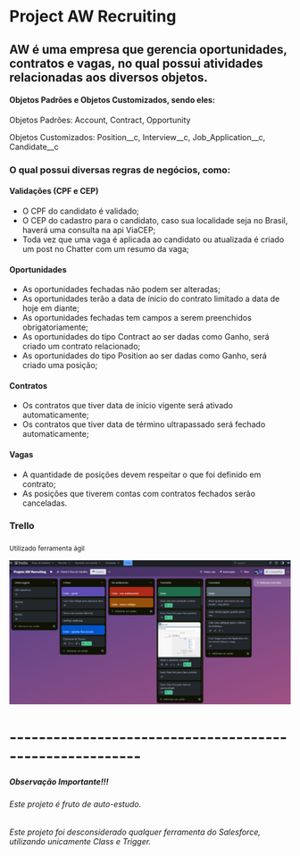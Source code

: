 # **Project AW Recruiting**

## AW é uma empresa que gerencia oportunidades, contratos e vagas, no qual possui atividades relacionadas aos diversos objetos.

#### Objetos Padrões e Objetos Customizados, sendo eles:

Objetos Padrões: Account, Contract, Opportunity

Objetos Customizados: Position__c, Interview__c, Job_Application__c, Candidate__c


### O qual possui diversas regras de negócios, como:
#### Validações (CPF e CEP)
- O CPF do candidato é validado;
- O CEP do cadastro para o candidato, caso sua localidade seja no Brasil, haverá uma consulta na api ViaCEP;
- Toda vez que uma vaga é aplicada ao candidato ou atualizada é criado um post no Chatter com um resumo da vaga;

#### Oportunidades
- As oportunidades fechadas não podem ser alteradas;
- As oportunidades terão a data de ínicio do contrato limitado a data de hoje em diante;
- As oportunidades fechadas tem campos a serem preenchidos obrigatoriamente;
- As oportunidades do tipo Contract ao ser dadas como Ganho, será criado um contrato relacionado;
- As oportunidades do tipo Position ao ser dadas como Ganho, será criado uma posição;

#### Contratos
- Os contratos que tiver data de início vigente será ativado automaticamente;
- Os contratos que tiver data de término ultrapassado será fechado automaticamente;

#### Vagas
- A quantidade de posições devem respeitar o que foi definido em contrato;
- As posições que tiverem contas com contratos fechados serão canceladas.


### Trello
<sub> Utilizado ferramenta ágil </sub>

![alt text](https://github.com/MimjrJ20/orgDeveloper-AW-Recruiting/blob/main/img/trello-1.jpg)

# --------------------------------------------------------
##### Observação Importante!!!

###### Este projeto é fruto de auto-estudo.
###### Este projeto foi desconsiderado qualquer ferramenta do Salesforce, utilizando unicamente Class e Trigger.

